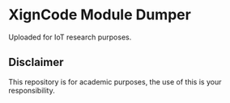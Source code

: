 # XignCode Module Dumper
Uploaded for IoT research purposes.

## Disclaimer
This repository is for academic purposes, the use of this is your responsibility.

